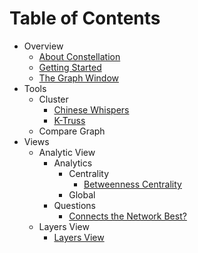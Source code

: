 # Table of Contents

* Overview
    * [About Constellation](.\CoreFunctionality\src\au\gov\asd\tac\constellation\functionality\docs\about-constellation.md)
    * [Getting Started](.\CoreFunctionality\src\au\gov\asd\tac\constellation\functionality\docs\getting-started.md)
    * [The Graph Window](.\CoreFunctionality\src\au\gov\asd\tac\constellation\functionality\docs\the-graph-window.md)
* Tools
    * Cluster
        * [Chinese Whispers](.\CoreAlgorithmPlugins\src\au\gov\asd\tac\constellation\plugins\algorithms\docs\chinese-whispers.md)
        * [K-Truss](.\CoreAlgorithmPlugins\src\au\gov\asd\tac\constellation\plugins\algorithms\docs\k-truss.md)
    * Compare Graph
* Views
    * Analytic View
        * Analytics
            * Centrality
                * [Betweenness Centrality](.\CoreAnalyticView\src\au\gov\asd\tac\constellation\views\analyticview\docs\analytic-betweenness-centrality.md)
            * Global
        * Questions
            * [Connects the Network Best?](.\CoreAnalyticView\src\au\gov\asd\tac\constellation\views\analyticview\docs\question-best-connects-network.md)
    * Layers View
        * [Layers View](.\CoreLayersView\src\au\gov\asd\tac\constellation\views\layers\docs\layers-view.md)
